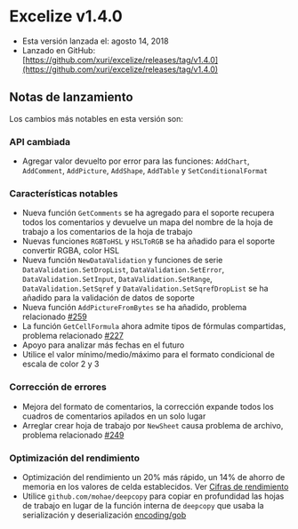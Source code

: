# Excelize v1.4.0

* Esta versión lanzada el: agosto 14, 2018
* Lanzado en GitHub: [https://github.com/xuri/excelize/releases/tag/v1.4.0](https://github.com/xuri/excelize/releases/tag/v1.4.0)

## Notas de lanzamiento

Los cambios más notables en esta versión son:

### API cambiada

* Agregar valor devuelto por error para las funciones: `AddChart`, `AddComment`, `AddPicture`, `AddShape`, `AddTable` y `SetConditionalFormat`

### Características notables

* Nueva función `GetComments` se ha agregado para el soporte recupera todos los comentarios y devuelve un mapa del nombre de la hoja de trabajo a los comentarios de la hoja de trabajo
* Nuevas funciones `RGBToHSL` y `HSLToRGB` se ha añadido para el soporte convertir RGBA, color HSL
* Nueva función `NewDataValidation` y funciones de serie `DataValidation.SetDropList`, `DataValidation.SetError`, `DataValidation.SetInput`, `DataValidation.SetRange`, `DataValidation.SetSqref` y `DataValidation.SetSqrefDropList` se ha añadido para la validación de datos de soporte
* Nueva función `AddPictureFromBytes` se ha añadido, problema relacionado [#259](https://github.com/xuri/excelize/issues/259)
* La función `GetCellFormula` ahora admite tipos de fórmulas compartidas, problema relacionado [#227](https://github.com/xuri/excelize/issues/227)
* Apoyo para analizar más fechas en el futuro
* Utilice el valor mínimo/medio/máximo para el formato condicional de escala de color 2 y 3

### Corrección de errores

* Mejora del formato de comentarios, la corrección expande todos los cuadros de comentarios apilados en un solo lugar
* Arreglar crear hoja de trabajo por `NewSheet` causa problema de archivo, problema relacionado [#249](https://github.com/xuri/excelize/issues/249)

### Optimización del rendimiento

* Optimización del rendimiento un 20% más rápido, un 14% de ahorro de memoria en los valores de celda establecidos. Ver [Cifras de rendimiento](https://github.com/xuri/excelize/wiki#performance-figures)
* Utilice `github.com/mohae/deepcopy` para copiar en profundidad las hojas de trabajo en lugar de la función interna de `deepcopy` que usaba la serialización y deserialización [encoding/gob](https://go.dev/blog/gob)
